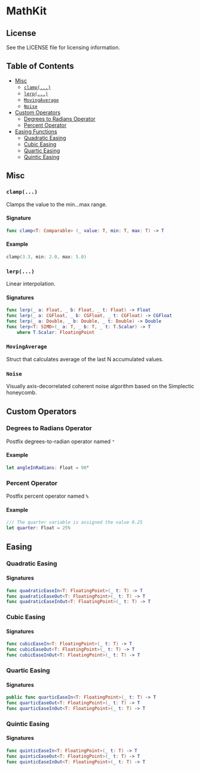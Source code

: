 
# MathKit

## License

See the LICENSE file for licensing information.

## Table of Contents

- [Misc](#misc)
    - [`clamp(...)`](#clamp)
    - [`lerp(...)`](#lerp)
    - [`MovingAverage`](#movingaverage)
    - [`Noise`](#noise)
- [Custom Operators](#custom-operators)
    - [Degrees to Radians Operator](#degrees-to-radians-operator)
    - [Percent Operator](#percent-operator)
- [Easing Functions](#easing-functions)
    - [Quadratic Easing](#quadratic-easing)
    - [Cubic Easing](#cubic-easing)
    - [Quartic Easing](#quartic-easing)
    - [Quintic Easing](#quintic-easing)


## Misc

### `clamp(...)`

Clamps the value to the min...max range.

#### Signature

```swift
func clamp<T: Comparable> (_ value: T, min: T, max: T) -> T
```

#### Example

```swift
clamp(3.3, min: 2.0, max: 5.0)
```

### `lerp(...)`

Linear interpolation.

#### Signatures

```swift
func lerp(_ a: Float, _ b: Float, _ t: Float) -> Float
func lerp(_ a: CGFloat, _ b: CGFloat, _ t: CGFloat) -> CGFloat
func lerp(_ a: Double, _ b: Double, _ t: Double) -> Double
func lerp<T: SIMD>(_ a: T, _ b: T, _ t: T.Scalar) -> T
    where T.Scalar: FloatingPoint
```

### `MovingAverage`

Struct that calculates average of the last N accumulated values.

### `Noise`

Visually axis-decorrelated coherent noise algorithm based on the Simplectic honeycomb.

## Custom Operators

### Degrees to Radians Operator

Postfix degrees-to-radian operator named `°`

#### Example

```swift
let angleInRadians: Float = 90°
```

### Percent Operator

Postfix percent operator named `%`

#### Example

```swift
/// The quarter variable is assigned the value 0.25
let quarter: Float = 25%
```

## Easing

### Quadratic Easing

#### Signatures

```swift
func quadraticEaseIn<T: FloatingPoint>(_ t: T) -> T
func quadraticEaseOut<T: FloatingPoint>(_ t: T) -> T
func quadraticEaseInOut<T: FloatingPoint>(_ t: T) -> T
```

### Cubic Easing

#### Signatures

```swift
func cubicEaseIn<T: FloatingPoint>(_ t: T) -> T
func cubicEaseOut<T: FloatingPoint>(_ t: T) -> T
func cubicEaseInOut<T: FloatingPoint>(_ t: T) -> T
```

### Quartic Easing

#### Signatures

```swift
public func quarticEaseIn<T: FloatingPoint>(_ t: T) -> T
func quarticEaseOut<T: FloatingPoint>(_ t: T) -> T
func quarticEaseInOut<T: FloatingPoint>(_ t: T) -> T
```

### Quintic Easing

#### Signatures

```swift
func quinticEaseIn<T: FloatingPoint>(_ t: T) -> T
func quinticEaseOut<T: FloatingPoint>(_ t: T) -> T
func quinticEaseInOut<T: FloatingPoint>(_ t: T) -> T
```
